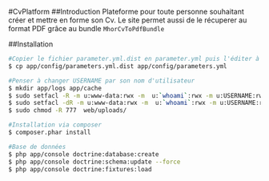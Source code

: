 #CvPlatform
##Introduction
Plateforme pour toute personne souhaitant créer et mettre en forme son Cv. Le site permet aussi de le récuperer au format PDF grâce au bundle ``MhorCvToPdfBundle``

##Installation

```bash
#Copier le fichier parameter.yml.dist en parameter.yml puis l'éditer à votre convenance
$ cp app/config/parameters.yml.dist app/config/parameters.yml

#Penser à changer USERNAME par son nom d'utilisateur
$ mkdir app/logs app/cache
$ sudo setfacl -R -m u:www-data:rwx -m  u:`whoami`:rwx -m u:USERNAME:rwx app/logs app/cache/
$ sudo setfacl -dR -m u:www-data:rwx -m  u:`whoami`:rwx -m u:USERNAME:rwx app/logs app/cache/
$ sudo chmod -R 777  web/uploads/

#Installation via composer
$ composer.phar install

#Base de données
$ php app/console doctrine:database:create
$ php app/console doctrine:schema:update --force
$ php app/console doctrine:fixtures:load
```
